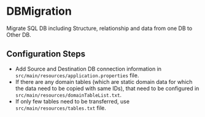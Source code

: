 # DBMigration
Migrate SQL DB including Structure, relationship and data from one DB to Other DB.

## Configuration Steps
* Add Source and Destination DB connection information in `src/main/resources/application.properties` file.
* If there are any domain tables (which are static domain data for which the data need to be copied with same IDs), that need to be configured in `src/main/resources/domainTableList.txt`.
* If only few tables need to be transferred, use `src/main/resources/tables.txt` file.
